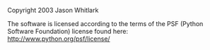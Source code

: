 Copyright 2003 Jason Whitlark

The software is licensed according to the terms of the PSF (Python Software Foundation) license found here: http://www.python.org/psf/license/
